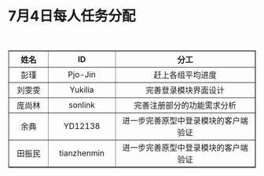 # 7月4日每人任务分配<br>

<table border="1" class="table" cellpadding="0" cellspacing="0" >
  <th  width="200px"}>姓名</th>
  <th  width="200px">ID</th>
  <th  width="1000px">分工</th>
 
  <tr align="center">
    <td>彭瑾</td>
    <td>Pjo-Jin</td>
    <td>赶上各组平均进度</td>
  </tr>

  <tr align="center">
    <td>刘雯雯</td>
    <td>Yukilia</td>
    <td>完善登录模块界面设计</td>
  </tr>

  <tr align="center">
    <td>庞尚林</td>
    <td>sonlink</td>
    <td>完善注册部分的功能需求分析</td>
  </tr>

  <tr align="center">
    <td>余典</td>
    <td>YD12138</td>
    <td>进一步完善原型中登录模块的客户端验证</td>
  </tr>

  <tr align="center">
    <td>田振民</td>
    <td>tianzhenmin</td>
    <td>进一步完善原型中登录模块的客户端验证</td>
  </tr>

</table>


 

